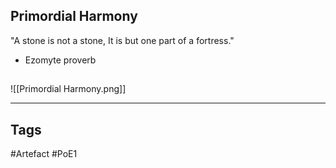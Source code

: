 ## Primordial Harmony
"A stone is not a stone,
It is but one part of a fortress."
- Ezomyte proverb
##
![[Primordial Harmony.png]]

---
## Tags
#Artefact
#PoE1